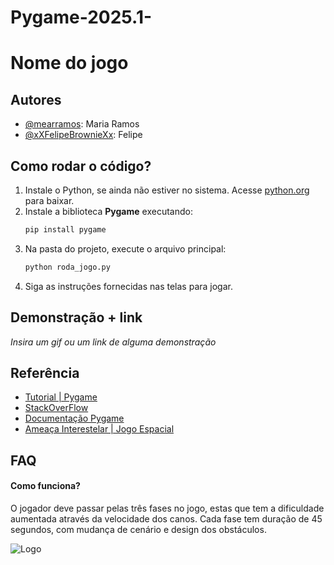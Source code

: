 # Pygame-2025.1-


# Nome do jogo




## Autores

- [@mearramos](https://www.github.com/mearramos): Maria Ramos 
- [@xXFelipeBrownieXx](https://github.com/xXFelipeBrownieXx): Felipe 


## Como rodar o código?
1. Instale o Python, se ainda não estiver no sistema. Acesse [python.org](https://www.python.org/downloads/) para baixar.
2. Instale a biblioteca **Pygame** executando:
   ```bash
   pip install pygame
3. Na pasta do projeto, execute o arquivo principal:
   ```bash
   python roda_jogo.py
3. Siga as instruções fornecidas nas telas para jogar.

## Demonstração + link

*Insira um gif ou um link de alguma demonstração*


## Referência

 - [Tutorial | Pygame](https://insper.github.io/DesignDeSoftware/pygame/handout/)
 - [StackOverFlow](https://stackoverflow.com/questions)
 - [Documentação Pygame](https://www.pygame.org/docs/ref/image.html)
 - [Ameaça Interestelar | Jogo Espacial](https://github.com/MicaeleGomes/Ameaca-Interestelar-Jogo-Espacial)


## FAQ

#### Como funciona?
O jogador deve passar pelas três fases no jogo, estas que tem a dificuldade aumentada através da velocidade dos canos. Cada fase tem duração de 45 segundos, com mudança de cenário e design dos obstáculos. 

![Logo](Logo_Insper.png)

